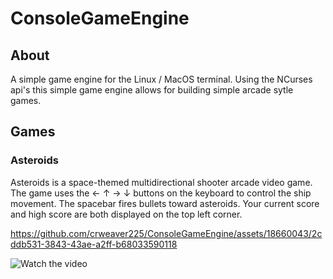 # ConsoleGameEngine

## About
A simple game engine for the Linux / MacOS terminal. Using the NCurses api's this simple game engine allows for building simple arcade sytle games. 

## Games

### Asteroids 
  Asteroids is a space-themed multidirectional shooter arcade video game. The game uses the ← ↑ → ↓ buttons on the keyboard to control the ship movement. The spacebar fires bullets toward asteroids. Your current score and high score are both displayed on the top left corner. 

  

https://github.com/crweaver225/ConsoleGameEngine/assets/18660043/2cddb531-3843-43ae-a2ff-b68033590118

![Watch the video](https://www.youtube.com/watch?v=dHbLpaEQ0fc)
